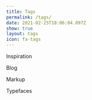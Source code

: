 ```yaml
---
title: Tags
permalink: /tags/
date: 2021-02-25T18:06:04.097Z
show: true
layout: tags
icon: fa-tags
---
```

Inspiration

Blog

Markup

Typefaces